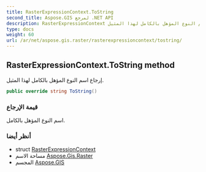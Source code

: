 ```yaml
---
title: RasterExpressionContext.ToString
second_title: Aspose.GIS لمرجع .NET API
description: RasterExpressionContext طريقة. إرجاع اسم النوع المؤهل بالكامل لهذا المثيل.
type: docs
weight: 60
url: /ar/net/aspose.gis.raster/rasterexpressioncontext/tostring/
---
```

## RasterExpressionContext.ToString method

إرجاع اسم النوع المؤهل بالكامل لهذا المثيل.

```csharp
public override string ToString()
```

### قيمة الإرجاع

اسم النوع المؤهل بالكامل.

### أنظر أيضا

* struct [RasterExpressionContext](../)
* مساحة الاسم [Aspose.Gis.Raster](../../rasterexpressioncontext/)
* المجسم [Aspose.GIS](../../../)


